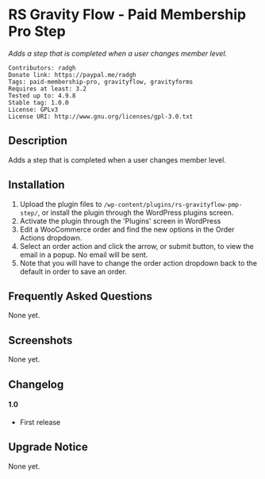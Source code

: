 RS Gravity Flow - Paid Membership Pro Step
==

_Adds a step that is completed when a user changes member level._

    Contributors: radgh
    Donate link: https://paypal.me/radgh
    Tags: paid-membership-pro, gravityflow, gravityforms
    Requires at least: 3.2
    Tested up to: 4.9.8
    Stable tag: 1.0.0
    License: GPLv3
    License URI: http://www.gnu.org/licenses/gpl-3.0.txt

## Description ##

Adds a step that is completed when a user changes member level.

## Installation ##

1. Upload the plugin files to `/wp-content/plugins/rs-gravityflow-pmp-step/`, or install the plugin through the WordPress plugins screen.
1. Activate the plugin through the 'Plugins' screen in WordPress
1. Edit a WooCommerce order and find the new options in the Order Actions dropdown.
1. Select an order action and click the arrow, or submit button, to view the email in a popup. No email will be sent.
1. Note that you will have to change the order action dropdown back to the default in order to save an order.

## Frequently Asked Questions ##

None yet.

## Screenshots ##

None yet.

## Changelog ##

#### 1.0
* First release

## Upgrade Notice ##

None yet.